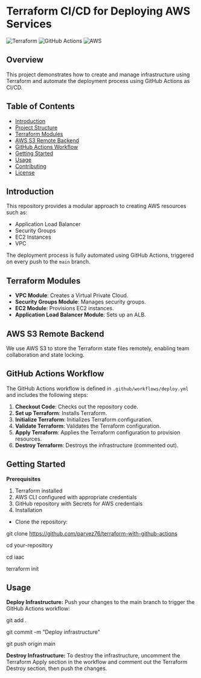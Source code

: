 # Terraform CI/CD for Deploying AWS Services

![Terraform](https://img.shields.io/badge/Terraform-0.14.7-blueviolet)
![GitHub Actions](https://img.shields.io/badge/GitHub%20Actions-CI%2FCD-brightgreen)
![AWS](https://img.shields.io/badge/AWS-Cloud-orange)

## Overview

This project demonstrates how to create and manage infrastructure using Terraform and automate the deployment process using GitHub Actions as CI/CD.

## Table of Contents

- [Introduction](#introduction)
- [Project Structure](#project-structure)
- [Terraform Modules](#terraform-modules)
- [AWS S3 Remote Backend](#aws-s3-remote-backend)
- [GitHub Actions Workflow](#github-actions-workflow)
- [Getting Started](#getting-started)
- [Usage](#usage)
- [Contributing](#contributing)
- [License](#license)

## Introduction

This repository provides a modular approach to creating AWS resources such as:

- Application Load Balancer
- Security Groups
- EC2 Instances
- VPC

The deployment process is fully automated using GitHub Actions, triggered on every push to the `main` branch.

## Terraform Modules

- **VPC Module**: Creates a Virtual Private Cloud.
- **Security Groups Module**: Manages security groups.
- **EC2 Module**: Provisions EC2 instances.
- **Application Load Balancer Module**: Sets up an ALB.

## AWS S3 Remote Backend

We use AWS S3 to store the Terraform state files remotely, enabling team collaboration and state locking.

## GitHub Actions Workflow

The GitHub Actions workflow is defined in `.github/workflows/deploy.yml` and includes the following steps:

1. **Checkout Code**: Checks out the repository code.
2. **Set up Terraform**: Installs Terraform.
3. **Initialize Terraform**: Initializes Terraform configuration.
4. **Validate Terraform**: Validates the Terraform configuration.
5. **Apply Terraform**: Applies the Terraform configuration to provision resources.
6. **Destroy Terraform**: Destroys the infrastructure (commented out).

## Getting Started

**Prerequisites**

1. Terraform installed
2. AWS CLI configured with appropriate credentials
3. GitHub repository with Secrets for AWS credentials
4. Installation

- Clone the repository:

git clone https://github.com/parvez76/terraform-with-github-actions

cd your-repository

cd iaac

terraform init

## Usage

**Deploy Infrastructure:**
Push your changes to the main branch to trigger the GitHub Actions workflow:

git add .

git commit -m "Deploy infrastructure"

git push origin main

**Destroy Infrastructure:**
To destroy the infrastructure, uncomment the Terraform Apply section in the workflow and comment out the Terraform Destroy section, then push the changes.
